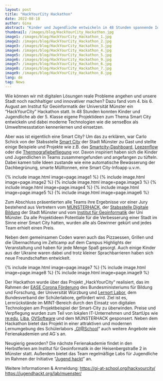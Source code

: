 ```yaml
---
layout: post
title: "HackYourCity Hackathon"
date: 2022-08-18
author: Gina
abstract: "Kinder und Jugendliche entwickeln in 48 Stunden spannende Ideen, um Münster noch smarter zu machen"
thumbnail: /images/blog/HackYourCity_Hackathon.jpg
image1: /images/blog/HackYourCity_Hackathon_1.jpg
image2: /images/blog/HackYourCity_Hackathon_2.jpg
image3: /images/blog/HackYourCity_Hackathon_3.jpg
image4: /images/blog/HackYourCity_Hackathon_4.jpg
image5: /images/blog/HackYourCity_Hackathon_5.jpg
image6: /images/blog/HackYourCity_Hackathon_9.jpg
image7: /images/blog/HackYourCity_Hackathon_6.jpg
image8: /images/blog/HackYourCity_Hackathon_7.jpg
image9: /images/blog/HackYourCity_Hackathon_8.jpg
lang: de
tag: News
---
```


Wie können wir mit digitalen Lösungen reale Probleme angehen und unsere Stadt noch nachhaltiger und innovativer machen? Dazu fand vom 4. bis 6. August am Institut für Geoinformatik der Universität Münster ein “HackYourCity” Hackathon statt. In 48 Stunden konnten Kinder und Jugendliche ab der 5. Klasse eigene Projektideen zum Thema Smart City entwickeln und dabei moderne Technologien wie die senseBox als Umweltmessstation kennenlernen und einsetzen. 

Aber was ist eigentlich eine Smart City? Um das zu erklären, war Carlo Schick von der Stabsstelle [Smart City](https://smartcity.ms/) der Stadt Münster zu Gast und stellte einige Beispiele und Projekte wie z.B. das [Smartcity-Dashboard](https://smartcity.ms/dashboard/), [Leezenflow](https://smartcity.ms/leezenflow/) oder die [Thermografiebefliegung](https://smartcity.ms/thermografiebefliegung/) vor. Davon inspiriert haben sich die Kinder und Jugendlichen in Teams zusammengefunden und angefangen zu tüfteln. Dabei kamen tolle Ideen zustande wie eine automatische Bewässerung der Dachbegrünung, smarte Mülltonnen, eine Smart City-Infoapp u.v.m.

{% include image.html image=page.image1 %}
{% include image.html image=page.image2 %}
{% include image.html image=page.image3 %}
{% include image.html image=page.image4 %}
{% include image.html image=page.image5 %}
{% include image.html image=page.image6 %}

Zum Abschluss präsentierten alle Teams ihre Ergebnisse vor einer Jury bestehend aus Vertretern vom [MÜNSTERHACK](https://www.muensterhack.de/), der [Stabsstelle Digitale Bildung](https://www.stadt-muenster.de/schulamt/kontakt#c53720) der Stadt Münster und vom [Institut für Geoinformatik](https://bachelor-geoinformatik.de/) der Uni Münster. Da alle Projektideen Potentiale für die Verbesserung einer Stadt im Sinne einer Smart City hatten, wurden alle als Gewinner gekürt und jedes Team erhielt einen Preis. 

Neben dem gemeinsamen Coden waren auch das Pizzaessen, Grillen und die Übernachtung im Zeltcamp auf dem Campus Highlights der Veranstaltung und haben für jede Menge Spaß gesorgt. Auch einige Kinder aus der Ukraine waren dabei und trotz kleiner Sprachbarrieren haben sich neue Freundschaften entwickelt.

{% include image.html image=page.image7 %}
{% include image.html image=page.image8 %}
{% include image.html image=page.image9 %}

Der Hackathon wurde über das Projekt „HackYourCity“ realisiert, das im Rahmen der [EASE Corona Förderung](https://www.ease-corona.de/) des Bundesministeriums für Bildung und Forschung, der Universität Würzburg und [Lernort Labor](https://www.lernortlabor.de/), dem Bundesverband der Schülerlabore, gefördert wird. Ziel ist es, Lernrückstände im MINT-Bereich durch den Einsatz von digitalen Technologien am Projektbeispiel der Smart-City zu überwinden. Preise und Verpflegung wurden zum Teil von lokalen IT-Unternehmen und StartUps wie [re:edu](https://reedu.de/), [Liba](https://liba-trinken.de/), [OVSoftware](https://ovsoftware.de/) und dem MÜNSTERHACK gesponsert. Neben dem Hackathon bietet das Projekt in einer attraktiven und modernen Lernumgebung des Schülerlabors „[GI@School](https://gi-at-school.org/)“ auch weitere Angebote wie Ferienakademien und AG´s an. 

Neugierig geworden? Die nächste Ferienakademie findet in den Herbstferien am Institut für Geoinformatik in der Heisenbergstraße 2 in Münster statt. Außerdem bietet das Team regelmäßige Labs für Jugendliche im Rahmen der Initiative “[Jugend hackt](https://jugendhackt.org/)” an. 

Weitere Informationen & Anmeldung: 
https://gi-at-school.org/hackyourcity/
https://jugendhackt.org/lab/muenster/
